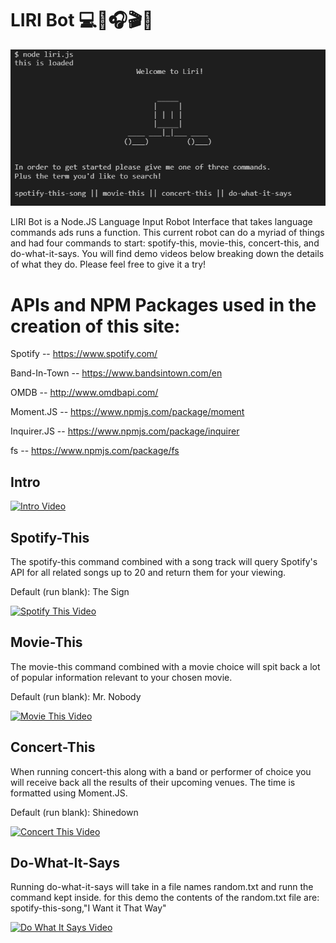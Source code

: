 # LIRI Bot :computer::microphone::headphones::clapper::floppy_disk:
![LIRI_Bot Pic](liribot.PNG)

LIRI Bot is a Node.JS Language Input Robot Interface that takes language commands ads runs a function. This current robot can do a myriad of things and had four commands to start: spotify-this, movie-this, concert-this, and do-what-it-says. You will find demo videos below breaking down the details of what they do. Please feel free to give it a try!


# APIs and NPM Packages used in the creation of this site:

Spotify -- https://www.spotify.com/

Band-In-Town -- https://www.bandsintown.com/en

OMDB -- http://www.omdbapi.com/

Moment.JS -- https://www.npmjs.com/package/moment

Inquirer.JS -- https://www.npmjs.com/package/inquirer

fs -- https://www.npmjs.com/package/fs


## Intro 

[![Intro Video](http://img.youtube.com/vi/YgwV22wvXxY/0.jpg)](http://www.youtube.com/watch?v=YgwV22wvXxY)

## Spotify-This
The spotify-this command combined with a song track will query Spotify's API for all related songs up to 20 and return them for your viewing.

Default (run blank): The Sign 

[![Spotify This Video](http://img.youtube.com/vi/z4pn09KQCRI/0.jpg)](http://www.youtube.com/watch?v=z4pn09KQCRI)

## Movie-This

The movie-this command combined with a movie choice will spit back a lot of popular information relevant to your chosen movie.

Default (run blank): Mr. Nobody

[![Movie This Video](http://img.youtube.com/vi/U8Zh1yWwQ70/0.jpg)](http://www.youtube.com/watch?v=U8Zh1yWwQ70)

## Concert-This

When running concert-this along with a band or performer of choice you will receive back all the results of their upcoming venues. The time is formatted using Moment.JS.

Default (run blank): Shinedown

[![Concert This Video](http://img.youtube.com/vi/bn7m2P4zm1o/0.jpg)](http://www.youtube.com/watch?v=bn7m2P4zm1o)

## Do-What-It-Says

Running do-what-it-says will take in a file names random.txt and runn the command kept inside. for this demo the contents of the random.txt file are: spotify-this-song,"I Want it That Way"

[![Do What It Says Video](http://img.youtube.com/vi/pSDE4_URXXs/0.jpg)](http://www.youtube.com/watch?v=pSDE4_URXXs)
